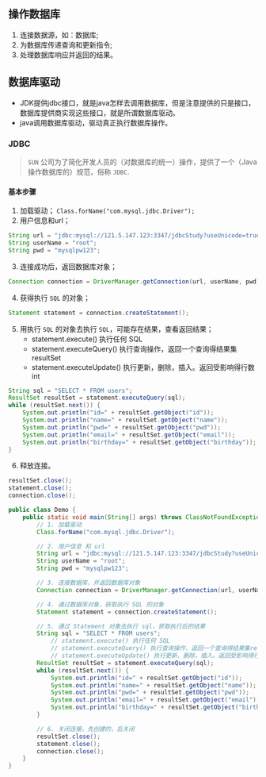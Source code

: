 ## 操作数据库
1. 连接数据源，如：数据库;
2. 为数据库传递查询和更新指令;
3. 处理数据库响应并返回的结果。

## 数据库驱动
* JDK提供jdbc接口，就是java怎样去调用数据库，但是注意提供的只是接口，数据库提供商实现这些接口，就是所谓数据库驱动。
* java调用数据库驱动，驱动真正执行数据库操作。

### JDBC
> `SUN` 公司为了简化开发人员的（对数据库的统一）操作，提供了一个（Java操作数据库的）规范，俗称 `JDBC`.

#### 基本步骤
1. 加载驱动；
`Class.forName("com.mysql.jdbc.Driver");`
2. 用户信息和url；
```java
String url = "jdbc:mysql://121.5.147.123:3347/jdbcStudy?useUnicode=true&characterEncoding=utf8&useSSL=true";
String userName = "root";
String pwd = "mysqlpw123";
```
3. 连接成功后，返回数据库对象；
```java
Connection connection = DriverManager.getConnection(url, userName, pwd);
```
4. 获得执行 `SQL` 的对象；
    
```java
Statement statement = connection.createStatement();
```
5. 用执行 `SQL` 的对象去执行 `SQL`，可能存在结果，查看返回结果；
    * statement.execute() 执行任何 SQL
    * statement.executeQuery() 执行查询操作，返回一个查询得结果集resultSet
    * statement.executeUpdate() 执行更新，删除，插入。返回受影响得行数 int
```java
String sql = "SELECT * FROM users";
ResultSet resultSet = statement.executeQuery(sql);
while (resultSet.next()) {
    System.out.println("id=" + resultSet.getObject("id"));
    System.out.println("name=" + resultSet.getObject("name"));
    System.out.println("pwd=" + resultSet.getObject("pwd"));
    System.out.println("email=" + resultSet.getObject("email"));
    System.out.println("birthday=" + resultSet.getObject("birthday"));
}
```
6. 释放连接。
```java
resultSet.close();
statement.close();
connection.close();
```
```java
public class Demo {
    public static void main(String[] args) throws ClassNotFoundException, SQLException {
        // 1. 加载驱动
        Class.forName("com.mysql.jdbc.Driver");

        // 2. 用户信息 和 url
        String url = "jdbc:mysql://121.5.147.123:3347/jdbcStudy?useUnicode=true&characterEncoding=utf8&useSSL=true";
        String userName = "root";
        String pwd = "mysqlpw123";

        // 3. 连接数据库，并返回数据库对象
        Connection connection = DriverManager.getConnection(url, userName, pwd);

        // 4. 通过数据库对象，获取执行 SQL 的对象
        Statement statement = connection.createStatement();

        // 5. 通过 Statement 对象去执行 sql，获取执行后的结果
        String sql = "SELECT * FROM users";
            // statement.execute() 执行任何 SQL
            // statement.executeQuery() 执行查询操作，返回一个查询得结果集resultSet
            // statement.executeUpdate() 执行更新，删除，插入。返回受影响得行数 int
        ResultSet resultSet = statement.executeQuery(sql);
        while (resultSet.next()) {
            System.out.println("id=" + resultSet.getObject("id"));
            System.out.println("name=" + resultSet.getObject("name"));
            System.out.println("pwd=" + resultSet.getObject("pwd"));
            System.out.println("email=" + resultSet.getObject("email"));
            System.out.println("birthday=" + resultSet.getObject("birthday"));
        }

        // 6. 关闭连接，先创建的，后关闭
        resultSet.close();
        statement.close();
        connection.close();
    }
}
```
